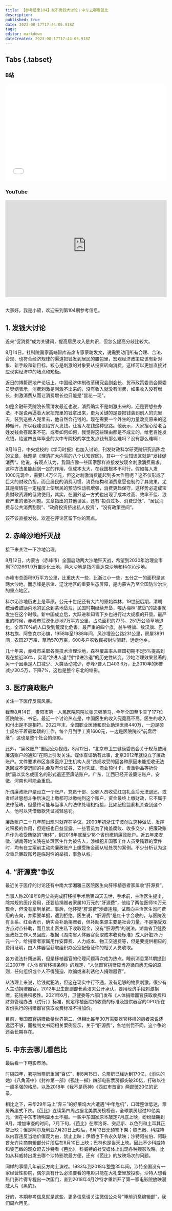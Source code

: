```yaml
---
title: 【参考信息104】发不发钱大讨论；中东去哪看芭比
description: 
published: true
date: 2023-08-17T17:44:05.918Z
tags: 
editor: markdown
dateCreated: 2023-08-17T17:44:05.918Z
---
```


## Tabs {.tabset}
### B站
<div style="position: relative; padding: 30% 45%;">
<iframe style="position: absolute; width: 100%; height: 100%; left: 0; top: 0;" src="//player.bilibili.com/player.html?&bvid=BV号&page=1&as_wide=1&high_quality=1&danmaku=1&autoplay=0" scrolling="no" border="0" frameborder="no" framespacing="0" allowfullscreen="true"></iframe>
</div>

### YouTube
<div style="position: relative; padding: 30% 45%;">
<iframe style="position: absolute; top: 0; left: 0; width: 100%; height: 100%;" src="https://www.youtube-nocookie.com/embed/YouTubeVID" title="YouTube video player" frameborder="0" allow="accelerometer; autoplay; clipboard-write; encrypted-media; gyroscope; picture-in-picture" allowfullscreen></iframe>
</div>

## 

大家好，我是小黛，欢迎来到第104期参考信息。

## 1. 发钱大讨论

近来“促消费”成为关键词，提高居民收入是共识，但怎么提高分歧比较大。

8月14日，社科院国家高端智库首席专家蔡昉发文，说需要动用所有合理、合法、合规、也符合经济规律的渠道把钱发到居民的腰包里，宏观经济政策应该有新对象、新手段和新目标，核心是刺激的对象要从投资转向消费，这样可以更加直接对应现实经济中的堵点和短板。

近日的博鳌房地产论坛上，中国经济体制改革研究会副会长、货币政策委员会原委员樊纲表示，消费刺激是刺激不出来的，没有收入就没有消费，如果收入没有增长，刺激消费从而让消费增长也只能是"昙花一现"。

如是金融研究院院长管清友最近也说，消费确实不是刺激出来的，还是要想些办法，不是说再逼着大家把兜里的钱拿出来，更为关键的是要把钱装到别人的兜里去，装到这些人兜里去，他自然会花钱的。现在需要一个外生的力量改变原来的这种循环，所以我建议给穷人发钱，让富人花钱这种思路。他表示，大家担心给老百姓发钱会存起来不花，或者如何如何，我觉得这些理由都是不成立的，给老百姓发点钱，给这四五年毕业的大中专院校的学生发点钱有那么难吗？没有那么难啊！

8月16日，中央党校的《学习时报》也加入讨论，刊发财政科学研究院研究员陈龙的文章，标题是《理清扩大内需的八个认知误区》，其中一个认知误区就是“发钱促消费”。他说，有观点认为，我国应像一些国家那样直接发放现金刺激消费需求，这种方法虽能起到一定的作用，但成本太大，在我国根本不可行。假如每人发1000元现金，需要1.4万亿元，但这对刺激消费能起到多大作用呢？这不仅形成了巨大的财政负担，而且居民的消费习惯、消费结构和消费意愿也制约了其效果，尤其是疫情在一定程度上使居民的预防性动机增强，消费更趋保守，这样势必造成宝贵财政资源的低效使用，其实，在国外这一方式也出现了成本过高、效率不佳、浪费严重的诸多问题。文章指出的其他误区，还有“投资过多、消费过低”、“居民消费与公共消费割裂”、“政府投资挤出私人投资”，“没有政策空间”。

该不该直接发钱，欢迎在评论区留下你的观点。

## 2. 赤峰沙地歼灭战

接下来关注一下沙地治理。

8月12日，内蒙古（赤峰市）全面启动两大沙地歼灭战，希望到2030年治理全市剩下的2661.9万亩沙化土地，两大沙地是指浑善达克沙地和科尔沁沙地。

赤峰市总面积9万平方公里，比重庆大一些，比浙江小一些，五分之一的面积是这两大沙地。而赤峰是京津、辽沈地区的重要生态屏障，是内蒙古乃至全国防沙治沙的重点地区。

科尔沁沙地历史上是草原，公元十世纪还有大片的原始森林，19世纪后期，清朝统治者鼓励内地的民众到蒙地垦荒，民国时期继续开垦，嘎达梅林“抗垦”的故事就发生在这个时候。新中国成立后，大跃进和知青下乡也进行过大规模的开垦。最严重的时候，赤峰市荒漠化沙地7万平方公里，占总面积的77%、251万公顷草地退化，全市70%的人口受到荒漠化危害。最严重的四个旗，翁牛特旗、敖汉旗、巴林右旗、阿鲁克尔沁旗，1958年至1988年间，风沙埋没公路231公里，房屋3891间，农田27万亩、草场570万亩，600多户农牧民被封沙驱赶，远走他乡。

几十年来，赤峰市采取各类技术治理沙地，森林覆盖率从建国初期不足5%提高到现在接近36%，实现“沙进人退”到“绿进沙退”的历史性转变。沙地治理效果显著的另一个因素是人口减少、人类活动减少，赤峰7普人口403.6万，比2010年的6普减少30.5万，下降7%，这也是整个东北的缩影。

## 3. 医疗廉政账户

关注一下医疗反腐风暴。

截至8月14日，贵阳市第一人民医院原院长张云强落马，今年全国至少查了177位医院院长、书记。最近一个讨论热点是，中国医生的收入究竟高不高，医生的收入和付出是不是相符。2022年末，全国职业医师和职业助理医师440万，一边是硕士规培干着最繁琐的工作，每个月到手工资1600元，一边是医院院长“前腐后继”，这也是整个社会的缩影。

此外，“廉政账户”重回公众视线。8月12日，“北京市卫生健康委员会关于规范使用廉洁账户的通知”在网上引发关注。媒体查证确有此事，北京2012年就设立了廉政账户。文件要求市区各级医疗卫生机构人员“违规收受的因各种原因未能拒收无法退回或不便退回的礼金及有价证券、支付凭证、商业预付卡、贵重物品等折价款”需以实名或匿名的形式退还至廉洁账户。广东、江西已经开设廉洁账户，安徽、河南也可能会重启。

所谓廉政账户是设立一个账户，党员干部、公职人员收受红包礼金后无法退还，或者经过思想斗争后决定上缴都可以缴纳到这个账户，资金最终上缴财政，它不属于法律范畴，但最终可能与当事人的法律处理相衔接，比如纪检监察机关查到这个人，他可以凭借缴款凭证减轻惩罚。

廉政账户二十几年前出现时就存在争议。2000年初浙江宁波创立这种做法，发挥过积极的作用，但短板也日益显露。一些官员为了掩盖腐败、收多交少，把廉政账户作为收受贿赂的“掩体”，到2018年底至少18个省份撤销廉政账户。近五年来安徽、湖南等地法院在处理医生作为被告人，涉嫌犯非国家工作人员受贿罪的案件时，均有在立案前主动向廉政账户上缴受贿金而从轻处罚的案例。不少分析认为这次重启廉政账号是临时性的举措，事急从权。

## 4. “肝源费”争议

最近关于医疗的讨论还有中南大学湘雅三医院医生向肝移植患者家属收“肝源费”。

当事人称2018年8月父亲完成肝移植手术后第四天去世，手术前，主治医生提出，除常规的医疗费用，还要给捐赠者家属10万元的“肝源费”，他给了两位医师10万元现金，但没有拿到单据。事后，他怀疑“肝源费”涉嫌违规，试图向主治医生询问费用的去向，并索要单据，遭到拒绝。医生说，“肝源费”是红十字会收的，与医院没有关系。红会表示，确实会补助捐赠者，但补助来源主要是社会力量，不是捐受双方点对点补助，而且禁止医生私下收取现金，没有“肝源费”的说法。湖南省卫健委医政处工作人员回应，根据《湖南省人体器官获取成本收费标准》成人肝脏25万元一个，给捐赠者家属用作安葬费、人力成本、物工交通费等，但是要提供相应的费用证明，由人体器官获取组织办公室配备证件的相关人员收取。

各方说法扑朔迷离，但是移植器官的伦理问题再次成为热点。睡前消息第11期提到过2007年《人体器官移植条例》的规定，“人体器官捐赠应当遵循自愿无偿的原则，任何组织或个人不得强迫、欺骗或者利诱他人捐赠器官”。

从法理上来说，给钱就犯法，但这在现实中行不通，没有足够的物质刺激，很少有人主动捐赠器官。2012年卫生部副部长黄洁夫公开承认，要用经济手段刺激捐赠，花钱换积极性。2021年6月，卫健委等六部门发布《人体捐赠器官获取收费和财务管理办法（试行）》标准，规定移植医院待收费的标准及提供器官的OPO所在省份执行的捐赠器官获取收费标准不得加价。

目前，我国器官捐赠数量世界第二，但相比每年30万需要器官移植的患者来说还远远不够，而裁判文书网相关案例显示，关于“肝源费”，各地判罚不同，这个争论还会长期存在。

## 5. 中东去哪儿看芭比

最后看一下电影市场。

时隔四年，暑期当票房重回“百亿”，到8月15日，总票房已经达到170亿，《消失的她》《八角笼中》《封神第一部》《孤注一掷》四部电影票房都突破20亿，打破以往一超多强的格局，以及2018年《我不是药神》《西虹市首富》两部破20亿的记录。

相比之下，来华29年马上“奔三”的好莱坞大片遭遇“中年危机”，口碑整体低迷，票房断崖式下跌。《芭比》连续第四周占据北美票房榜榜首，全球票房超过10亿美元，但在中东市场明显水土不服。一些中东国家原本敲定7月底上映，纷纷延期到8月，增加审查的时间。7月下旬，《芭比》在摩洛哥、突尼斯、以色列和土耳其正常上映；但是阿尔及利亚7月20日上映后，8月13日无预警下架；黎巴嫩、科威特以内容违反当地价值观为由，禁止上映；伊朗也下令永久禁映；沙特阿拉伯、阿联酋允许片商剪辑部分片段后在8月10日上映；巴林也是当天上映。因此不少科威特和黎巴嫩的观众赶去沙特看《芭比》，科威特的社交媒体上出现各种观影攻略。比如从科威特出发去哪个沙特影院最方便，还有《芭比》的放映场次的问题。

同样的事情几年前反方向上演过。1983年到2018年整整35年间，沙特全国没有一家经营性影院，偶尔真有什么必须要看的电影只能在大礼堂里放投影。沙特人想看热门影片得专程出一次国门，直到2018年4月沙特才重新开了第一家电影院放映漫威大片《黑豹》。

好的，本期参考信息就是这些，更多信息请关注微信公众号“睡前消息编辑部”，我们周六再见。

